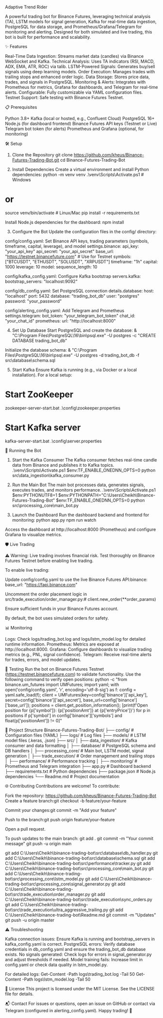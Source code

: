 Adaptive Trend Rider

A powerful trading bot for Binance Futures, leveraging technical analysis (TA), LSTM models for signal generation, Kafka for real-time data ingestion, PostgreSQL for data storage, and Prometheus/Grafana/Telegram for monitoring and alerting. Designed for both simulated and live trading, this bot is built for performance and scalability.

✨ Features

Real-Time Data Ingestion: Streams market data (candles) via Binance WebSocket and Kafka.
Technical Analysis: Uses TA indicators (RSI, MACD, ADX, EMA, ATR, ROC) via talib.
LSTM-Powered Signals: Generates buy/sell signals using deep learning models.
Order Execution: Manages trades with trailing stops and enhanced order logic.
Data Storage: Stores price data, trades, and signals in PostgreSQL.
Monitoring & Alerts: Integrates with Prometheus for metrics, Grafana for dashboards, and Telegram for real-time alerts.
Configurable: Fully customizable via YAML configuration files.
Testnet Support: Safe testing with Binance Futures Testnet.


📋 Prerequisites

Python 3.8+
Kafka (local or hosted, e.g., Confluent Cloud)
PostgreSQL 16+
Node.js (for dashboard frontend)
Binance Futures API keys (Testnet or Live)
Telegram bot token (for alerts)
Prometheus and Grafana (optional, for monitoring)


🛠️ Setup
1. Clone the Repository
git clone https://github.com/kheus/Binance-Futures-Trading-Bot.git
cd Binance-Futures-Trading-Bot

2. Install Dependencies
Create a virtual environment and install Python dependencies:
python -m venv venv
.\venv\Scripts\Activate.ps1  # Windows
# or
source venv/bin/activate  # Linux/Mac
pip install -r requirements.txt

Install Node.js dependencies for the dashboard:
npm install

3. Configure the Bot
Update the configuration files in the config/ directory:

config/config.yaml: Set Binance API keys, trading parameters (symbols, timeframe, capital, leverage), and model settings.binance:
  api_key: "your_api_key"
  api_secret: "your_api_secret"
  base_url: "https://testnet.binancefuture.com"  # Use for Testnet
  symbols: ["BTCUSDT", "ETHUSDT", "SOLUSDT", "XRPUSDT"]
  timeframe: "1h"
  capital: 1000
  leverage: 10
model:
  sequence_length: 10


config/kafka_config.yaml: Configure Kafka bootstrap servers.kafka:
  bootstrap_servers: "localhost:9092"


config/db_config.yaml: Set PostgreSQL connection details.database:
  host: "localhost"
  port: 5432
  database: "trading_bot_db"
  user: "postgres"
  password: "your_password"


config/alerting_config.yaml: Add Telegram and Prometheus settings.telegram:
  bot_token: "your_telegram_bot_token"
  chat_id: "your_chat_id"
prometheus:
  url: "http://localhost:8000"



4. Set Up Database
Start PostgreSQL and create the database:
& "C:\Program Files\PostgreSQL\16\bin\psql.exe" -U postgres -c "CREATE DATABASE trading_bot_db"

Initialize the database schema:
& "C:\Program Files\PostgreSQL\16\bin\psql.exe" -U postgres -d trading_bot_db -f src\database\schema.sql

5. Start Kafka
Ensure Kafka is running (e.g., via Docker or a local installation). For a local setup:
# Start ZooKeeper
zookeeper-server-start.bat .\config\zookeeper.properties

# Start Kafka server
kafka-server-start.bat .\config\server.properties


🚀 Running the Bot
1. Start the Kafka Consumer
The Kafka consumer fetches real-time candle data from Binance and publishes it to Kafka topics.
.\venv\Scripts\Activate.ps1
$env:TF_ENABLE_ONEDNN_OPTS=0
python src\data_ingestion\kafka_consumer.py

2. Run the Main Bot
The main bot processes data, generates signals, executes trades, and monitors performance.
.\venv\Scripts\Activate.ps1
$env:PYTHONUTF8=1
$env:PYTHONPATH="C:\Users\Cheikh\Binance-Futures-Trading-Bot"
$env:TF_ENABLE_ONEDNN_OPTS=0
python src\processing_core\main_bot.py

3. Launch the Dashboard
Run the dashboard backend and frontend for monitoring:
python app.py
npm run watch

Access the dashboard at http://localhost:8000 (Prometheus) and configure Grafana to visualize metrics.

🛡️ Live Trading

⚠️ Warning: Live trading involves financial risk. Test thoroughly on Binance Futures Testnet before enabling live trading.

To enable live trading:

Update config/config.yaml to use the live Binance Futures API:binance:
  base_url: "https://fapi.binance.com"


Uncomment the order placement logic in src/trade_execution/order_manager.py:# client.new_order(**order_params)


Ensure sufficient funds in your Binance Futures account.

By default, the bot uses simulated orders for safety.

📊 Monitoring

Logs: Check logs/trading_bot.log and logs/lstm_model.log for detailed runtime information.
Prometheus: Metrics are exposed at http://localhost:8000.
Grafana: Configure dashboards to visualize trading metrics (e.g., PNL, signal confidence).
Telegram: Receive real-time alerts for trades, errors, and model updates.


🧪 Testing
Run the bot on Binance Futures Testnet (https://testnet.binancefuture.com) to validate functionality. Use the following command to verify open positions:
python -c "from binance.um_futures import UMFutures; import yaml; with open('config/config.yaml', 'r', encoding='utf-8-sig') as f: config = yaml.safe_load(f); client = UMFutures(key=config['binance']['api_key'], secret=config['binance']['api_secret'], base_url=config['binance']['base_url']); positions = client.get_position_information(); [print(f'Open position for {p['symbol']}: {p['positionAmt']} at {p['entryPrice']}') for p in positions if p['symbol'] in config['binance']['symbols'] and float(p['positionAmt']) != 0]"


📂 Project Structure
Binance-Futures-Trading-Bot/
├── config/                     # Configuration files (YAML)
├── logs/                       # Log files
├── models/                     # LSTM model files (.keras, .json)
├── src/
│   ├── data_ingestion/         # Kafka consumer and data formatting
│   ├── database/               # PostgreSQL schema and DB handlers
│   ├── processing_core/        # Main bot, LSTM model, signal generation
│   ├── trade_execution/        # Order management and trailing stops
│   ├── performance/            # Performance tracking
│   ├── monitoring/             # Prometheus and Telegram integration
├── app.py                      # Dashboard backend
├── requirements.txt            # Python dependencies
├── package.json                # Node.js dependencies
└── Readme.md                   # Project documentation


🌐 Contributing
Contributions are welcome! To contribute:

Fork the repository: https://github.com/kheus/Binance-Futures-Trading-Bot
Create a feature branch:git checkout -b feature/your-feature


Commit your changes:git commit -m "Add your feature"


Push to the branch:git push origin feature/your-feature


Open a pull request.

To push updates to the main branch:
git add .
git commit -m "Your commit message"
git push -u origin main

git add C:\Users\Cheikh\binance-trading-bot\src\database\db_handler.py 
git add C:\Users\Cheikh\binance-trading-bot\src\database\schema.sql 
git add C:\Users\Cheikh\binance-trading-bot\src\performance\tracker.py 
git add C:\Users\Cheikh\binance-trading-bot\src\processing_core\main_bot.py 
git add C:\Users\Cheikh\binance-trading-bot\src\processing_core\lstm_model.py 
git add C:\Users\Cheikh\binance-trading-bot\src\processing_core\signal_generator.py 
git add C:\Users\Cheikh\binance-trading-bot\src\trade_execution\order_manager.py 
git add C:\Users\Cheikh\binance-trading-bot\src\trade_execution\sync_orders.py 
git add C:\Users\Cheikh\binance-trading-bot\src\trade_execution\ultra_aggressive_trailing.py 
git add C:\Users\Cheikh\binance-trading-bot\Readme.md 
git commit -m "Updates" 
git push -u origin master

⚠️ Troubleshooting

Kafka connection issues: Ensure Kafka is running and bootstrap_servers in kafka_config.yaml is correct.
PostgreSQL errors: Verify database credentials in db_config.yaml and ensure the trading_bot_db database exists.
No signals generated: Check logs for errors in signal_generator.py and adjust thresholds if needed.
Model training fails: Increase limit in config.yaml or check data quality in lstm_model.py.

For detailed logs:
Get-Content -Path logs\trading_bot.log -Tail 50
Get-Content -Path logs\lstm_model.log -Tail 50


📜 License
This project is licensed under the MIT License. See the LICENSE file for details.

📬 Contact
For issues or questions, open an issue on GitHub or contact via Telegram (configured in alerting_config.yaml).
Happy trading! 🚀
